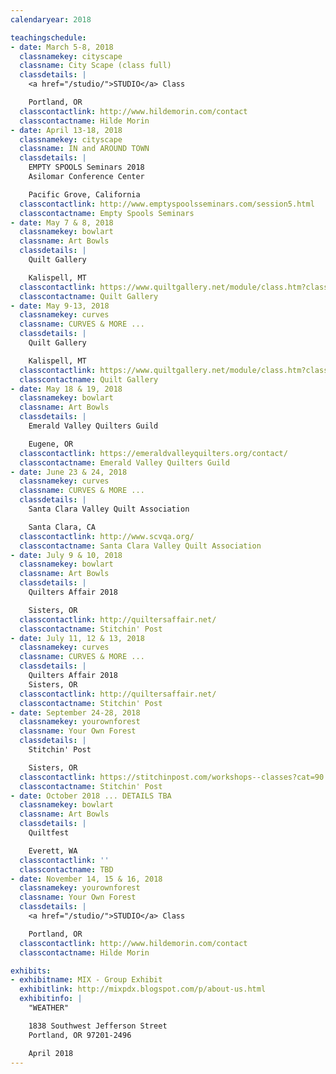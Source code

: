 ```yaml
---
calendaryear: 2018

teachingschedule:
- date: March 5-8, 2018
  classnamekey: cityscape
  classname: City Scape (class full)
  classdetails: |
    <a href="/studio/">STUDIO</a> Class

    Portland, OR
  classcontactlink: http://www.hildemorin.com/contact
  classcontactname: Hilde Morin
- date: April 13-18, 2018
  classnamekey: cityscape
  classname: IN and AROUND TOWN
  classdetails: |
    EMPTY SPOOLS Seminars 2018
    Asilomar Conference Center

    Pacific Grove, California
  classcontactlink: http://www.emptyspoolsseminars.com/session5.html
  classcontactname: Empty Spools Seminars
- date: May 7 & 8, 2018
  classnamekey: bowlart
  classname: Art Bowls
  classdetails: |
    Quilt Gallery

    Kalispell, MT
  classcontactlink: https://www.quiltgallery.net/module/class.htm?classId=148401
  classcontactname: Quilt Gallery
- date: May 9-13, 2018
  classnamekey: curves
  classname: CURVES & MORE ...
  classdetails: |
    Quilt Gallery

    Kalispell, MT
  classcontactlink: https://www.quiltgallery.net/module/class.htm?classId=148407
  classcontactname: Quilt Gallery
- date: May 18 & 19, 2018
  classnamekey: bowlart
  classname: Art Bowls
  classdetails: |
    Emerald Valley Quilters Guild

    Eugene, OR
  classcontactlink: https://emeraldvalleyquilters.org/contact/
  classcontactname: Emerald Valley Quilters Guild
- date: June 23 & 24, 2018
  classnamekey: curves
  classname: CURVES & MORE ...
  classdetails: |
    Santa Clara Valley Quilt Association

    Santa Clara, CA
  classcontactlink: http://www.scvqa.org/
  classcontactname: Santa Clara Valley Quilt Association
- date: July 9 & 10, 2018
  classnamekey: bowlart
  classname: Art Bowls
  classdetails: |
    Quilters Affair 2018

    Sisters, OR
  classcontactlink: http://quiltersaffair.net/
  classcontactname: Stitchin' Post
- date: July 11, 12 & 13, 2018
  classnamekey: curves
  classname: CURVES & MORE ...
  classdetails: |
    Quilters Affair 2018
    Sisters, OR
  classcontactlink: http://quiltersaffair.net/
  classcontactname: Stitchin' Post
- date: September 24-28, 2018
  classnamekey: yourownforest
  classname: Your Own Forest
  classdetails: |
    Stitchin' Post

    Sisters, OR
  classcontactlink: https://stitchinpost.com/workshops--classes?cat=90
  classcontactname: Stitchin' Post
- date: October 2018 ... DETAILS TBA
  classnamekey: bowlart
  classname: Art Bowls
  classdetails: |
    Quiltfest

    Everett, WA
  classcontactlink: ''
  classcontactname: TBD
- date: November 14, 15 & 16, 2018
  classnamekey: yourownforest
  classname: Your Own Forest
  classdetails: |
    <a href="/studio/">STUDIO</a> Class

    Portland, OR
  classcontactlink: http://www.hildemorin.com/contact
  classcontactname: Hilde Morin

exhibits:
- exhibitname: MIX - Group Exhibit
  exhibitlink: http://mixpdx.blogspot.com/p/about-us.html
  exhibitinfo: |
    "WEATHER"

    1838 Southwest Jefferson Street
    Portland, OR 97201-2496

    April 2018
---
```

